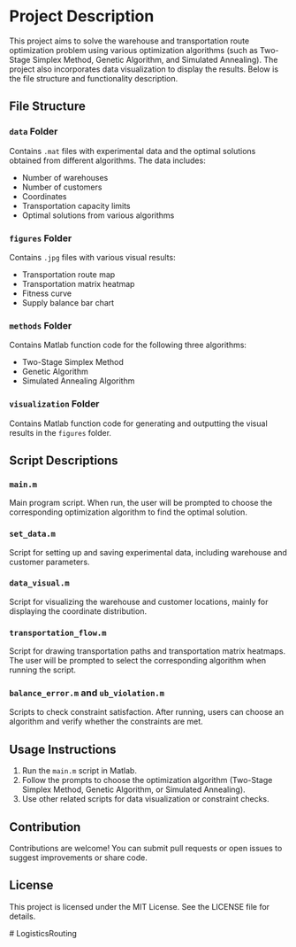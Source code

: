 # Project Description

This project aims to solve the warehouse and transportation route optimization problem using various optimization algorithms (such as Two-Stage Simplex Method, Genetic Algorithm, and Simulated Annealing). The project also incorporates data visualization to display the results. Below is the file structure and functionality description.

## File Structure

### `data` Folder
Contains `.mat` files with experimental data and the optimal solutions obtained from different algorithms. The data includes:
- Number of warehouses
- Number of customers
- Coordinates
- Transportation capacity limits
- Optimal solutions from various algorithms

### `figures` Folder
Contains `.jpg` files with various visual results:
- Transportation route map
- Transportation matrix heatmap
- Fitness curve
- Supply balance bar chart

### `methods` Folder
Contains Matlab function code for the following three algorithms:
- Two-Stage Simplex Method
- Genetic Algorithm
- Simulated Annealing Algorithm

### `visualization` Folder
Contains Matlab function code for generating and outputting the visual results in the `figures` folder.

## Script Descriptions

### `main.m`
Main program script. When run, the user will be prompted to choose the corresponding optimization algorithm to find the optimal solution.

### `set_data.m`
Script for setting up and saving experimental data, including warehouse and customer parameters.

### `data_visual.m`
Script for visualizing the warehouse and customer locations, mainly for displaying the coordinate distribution.

### `transportation_flow.m`
Script for drawing transportation paths and transportation matrix heatmaps. The user will be prompted to select the corresponding algorithm when running the script.

### `balance_error.m` and `ub_violation.m`
Scripts to check constraint satisfaction. After running, users can choose an algorithm and verify whether the constraints are met.

## Usage Instructions

1. Run the `main.m` script in Matlab.
2. Follow the prompts to choose the optimization algorithm (Two-Stage Simplex Method, Genetic Algorithm, or Simulated Annealing).
3. Use other related scripts for data visualization or constraint checks.

## Contribution

Contributions are welcome! You can submit pull requests or open issues to suggest improvements or share code.

## License

This project is licensed under the MIT License. See the LICENSE file for details.

#   L o g i s t i c s R o u t i n g  
 